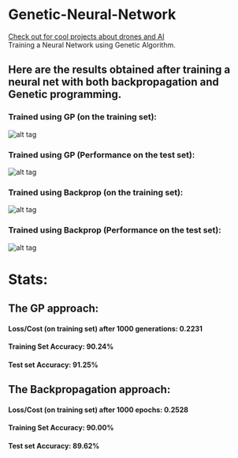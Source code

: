 # Genetic-Neural-Network<br>
<a href="https://unisp.tech">Check out for cool projects about drones and AI</a><br>
Training a Neural Network using Genetic Algorithm.      
## Here are the results obtained after training a neural net with both backpropagation and Genetic programming.   

### Trained using GP (on the training set):     
![alt tag](https://raw.githubusercontent.com/yugrocks/Genetic-Neural-Network/master/GNN_training_set.png)    
### Trained using GP (Performance on the test set):    
![alt tag](https://raw.githubusercontent.com/yugrocks/Genetic-Neural-Network/master/GNN_test_set.png)    
### Trained using Backprop (on the training set):    
![alt tag](https://raw.githubusercontent.com/yugrocks/Genetic-Neural-Network/master/NN_training_set.png)    
### Trained using Backprop (Performance on the test set):    
![alt tag](https://raw.githubusercontent.com/yugrocks/Genetic-Neural-Network/master/NN_test_set.png)    

# Stats:    
## The GP approach:    
#### Loss/Cost (on training set) after 1000 generations: 0.2231    
#### Training Set Accuracy:  90.24%    
#### Test set Accuracy:   91.25%    

## The Backpropagation approach:    
#### Loss/Cost (on training set) after 1000 epochs: 0.2528     
#### Training Set Accuracy:  90.00%    
#### Test set Accuracy:   89.62%  

